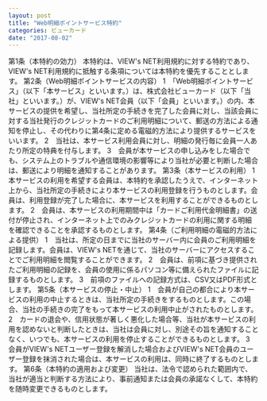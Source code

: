 ```yaml
---
layout: post
title: "Web明細ポイントサービス特約"
categories: ビューカード
date: "2017-08-02"
---
```


第1条（本特約の効力）
本特約は、VIEW's NET利用規約に対する特約であり、VIEW's NET利用規約に抵触する条項については本特約を優先することとします。
第2条（Web明細ポイントサービスの内容）
1　「Web明細ポイントサービス」（以下「本サービス」といいます。）は、株式会社ビューカード（以下「当社」といいます。）が、VIEW's NET会員（以下「会員」といいます。）の内、本サービスの提供を希望し、当社所定の手続きを完了した会員に対し、当該会員に対する当社発行のクレジットカードのご利用明細について、郵送の方法による通知を停止し、その代わりに第4条に定める電磁的方法により提供するサービスをいいます。
2　当社は、本サービス利用会員に対し、明細の発行毎に会員一人あたり所定の特典を付与します。
3　会員が本サービスの申し込みをした場合でも、システム上のトラブルや通信環境の影響等により当社が必要と判断した場合は、郵送により明細を通知することがあります。
第3条（本サービスの利用）
1　本サービスの利用を希望する会員は、本特約を承認したうえで、インターネット上から、当社所定の手続きにより本サービスの利用登録を行うものとします。会員は、利用登録が完了した場合に、本サービスを利用することができるものとします。
2　会員は、本サービスの利用期間中は「カードご利用代金明細書」の送付が停止され、インターネット上でのみクレジットカードの利用に関する明細を確認できることを承認するものとします。
第4条（ご利用明細の電磁的方法による提供）
1　当社は、所定の日までに当社のサーバー内に会員のご利用明細を記録します。会員は、VIEW's NETを通じて、当社のサーバーにアクセスすることでご利用明細を閲覧することができます。
2　会員は、前項に基づき提供されたご利用明細の記録を、会員の使用に係るパソコン等に備えられたファイルに記録するものとします。
3　前項のファイルへの記録方式は、CSV又はPDF形式とします。
第5条（本サービスの停止・中止）
1　会員が自己の都合により本サービスの利用の中止するときは、当社所定の手続きをするものとします。この場合、当社の手続きの完了をもって本サービスの利用中止がされたものとします。
2　カードの退会や、信用状態が著しく悪化した場合等、当社が本サービスの利用を認めないと判断したときは、当社は会員に対し、別途その旨を通知することなく、いつでも、本サービスの利用を停止することができるものとします。
3　会員がVIEW's NETユーザー登録を解消した場合およびVIEW's NET会員のユーザー登録を抹消された場合は、本サービスの利用は、同時に終了するものとします。
第6条（本特約の適用および変更）
当社は、法令で認められた範囲内で、当社が適当と判断する方法により、事前通知または会員の承諾なくして、本特約を随時変更できるものとします。
